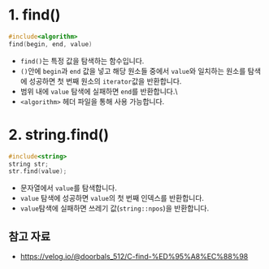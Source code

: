 # 1. find()
```C++
#include<algorithm>
find(begin, end, value)
```
- `find()`는 특정 값을 탐색하는 함수입니다.
- `()`안에 `begin`과 `end` 값을 넣고 해당 원소들 중에서 `value`와 일치하는 원소를 탐색에 성공하면 첫 번째 원소의 `iterator`값을 반환합니다.
- 범위 내에 `value` 탐색에 실패하면 `end`를 반환합니다.\
- `<algorithm>` 헤더 파일을 통해 사용 가능합니다.
# 2. string.find()
```C++
#include<string>
string str;
str.find(value);
```
- 문자열에서 `value`를 탐색합니다.
- `value` 탐색에 성공하면 `value`의 첫 번째 인덱스를 반환합니다.
- `value`탐색에 실패하면 쓰레기 값(`string::npos`)을 반환합니다.
## 참고 자료
- https://velog.io/@doorbals_512/C-find-%ED%95%A8%EC%88%98